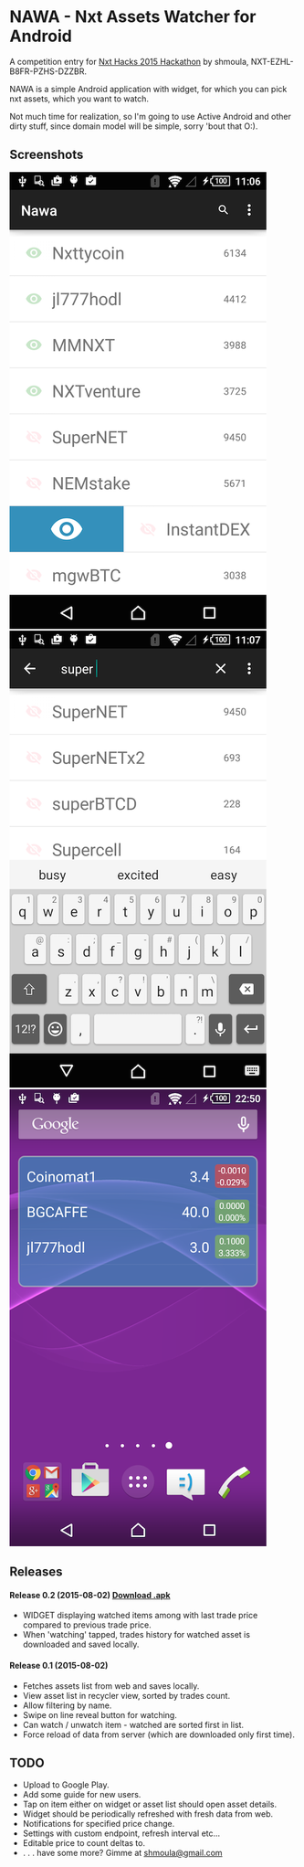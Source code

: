 # NAWA - Nxt Assets Watcher for Android

A competition entry for [Nxt Hacks 2015 Hackathon](jnxt.org/nxthacks) by shmoula, NXT-EZHL-B8FR-PZHS-DZZBR.


NAWA is a simple Android application with widget, for which you can pick nxt assets, which you want to watch.

Not much time for realization, so I'm going to use Active Android and other dirty stuff, since domain model will be simple, sorry 'bout that O:).

## Screenshots

![](https://raw.githubusercontent.com/shmoula/Nawa/release/Screenshots/device-2015-08-02-110629.png)
![](https://raw.githubusercontent.com/shmoula/Nawa/release/Screenshots/device-2015-08-02-110717.png)
![](https://raw.githubusercontent.com/shmoula/Nawa/release/Screenshots/device-2015-08-02-225012.png)

## Releases

#### Release 0.2 (2015-08-02) [Download .apk](https://www.dropbox.com/s/pn2n6z4maz2bum4/Nawa.apk?dl=0)

- WIDGET displaying watched items among with last trade price compared to previous trade price.
- When 'watching' tapped, trades history for watched asset is downloaded and saved locally.

#### Release 0.1 (2015-08-02)

- Fetches assets list from web and saves locally.
- View asset list in recycler view, sorted by trades count.
- Allow filtering by name.
- Swipe on line reveal button for watching.
- Can watch / unwatch item - watched are sorted first in list.
- Force reload of data from server (which are downloaded only first time).

## TODO

- Upload to Google Play.
- Add some guide for new users.
- Tap on item either on widget or asset list should open asset details.
- Widget should be periodically refreshed with fresh data from web.
- Notifications for specified price change.
- Settings with custom endpoint, refresh interval etc...
- Editable price to count deltas to.
- . . . have some more? Gimme at shmoula@gmail.com